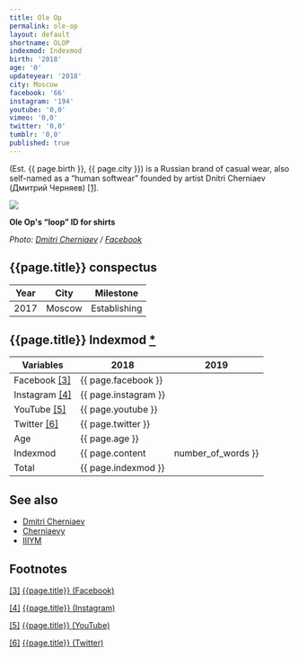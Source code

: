 ```yaml
---
title: Ole Op
permalink: ole-op
layout: default
shortname: OLOP
indexmod: Indexmod
birth: '2018'
age: '0'
updateyear: '2018'
city: Moscow
facebook: '66'
instagram: '194'
youtube: '0,0'
vimeo: '0,0'
twitter: '0,0'
tumblr: '0,0'
published: true
---
```


(Est. {{ page.birth }}, {{ page.city }}) is a Russian brand of casual wear, also self-named as a “human softwear” founded by  artist Dnitri Cherniaev (Дмитрий Черняев) <span id="a1">[\[1\]](#f1)</span>.

![](/images/{{page.permalink}}.jpg)

**Ole Op's “loop” ID  for shirts**

*Photo: [Dmitri Cherniaev](cherniaev-dmitri) / [Facebook](https://www.facebook.com/oleoplovesyou/photos/p.185922335378923/185922335378923/?type=3&theater)*

## {{page.title}} conspectus

|Year|City|Milestone|
|-|-|-|
|2017|Moscow|Establishing|

## {{page.title}} Indexmod [*](indexmod)

|Variables|2018|2019|
|-|-|-|
|Facebook <span id="a3">[\[3\]](#f3)</span>|{{ page.facebook }}||
|Instagram <span id="a4">[\[4\]](#f4)</span>|{{ page.instagram }}||
|YouTube <span id="a5">[\[5\]](#f5)</span>|{{ page.youtube }}||
|Twitter <span id="a6">[\[6\]](#f6)</span>|{{ page.twitter }}||
|Age|{{ page.age }}||
|Indexmod|{{ page.content | number_of_words }}||
|Total|{{ page.indexmod }}||

## See also

+ [Dmitri Cherniaev](cherniaev-dmitri)
+ [Cherniaevy](cherniaevy)
+ [IIIYM](iiiym)

## Footnotes

[[3]](#a3) <span id="f3"></span> [{{page.title}} (Facebook)](https://www.facebook.com/oleoplovesyou/)

[[4]](#a4) <span id="f4"></span> [{{page.title}} (Instagram)](https://www.instagram.com/oleoplovesyou/)

[[5]](#a5) <span id="f5"></span> [{{page.title}} (YouTube)](index)

[[6]](#a6) <span id="f6"></span> [{{page.title}} (Twitter)](index)
